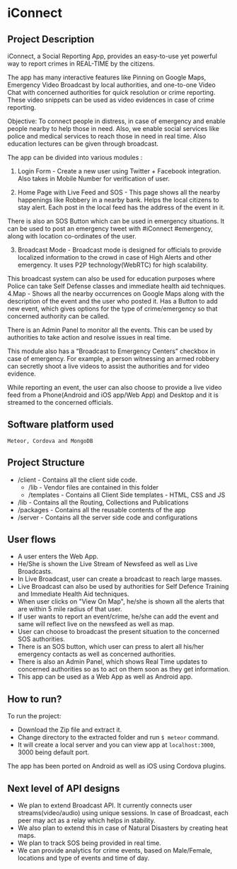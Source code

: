 # iConnect

## Project Description

iConnect, a Social Reporting App, provides an easy-to-use yet powerful way to report crimes in REAL-TIME by the citizens.

The app has many interactive features like Pinning on Google Maps, Emergency Video Broadcast by local authorities, and one-to-one Video Chat with concerned authorities for quick resolution or crime reporting. These video snippets can be used as video evidences in case of crime reporting.

Objective: To connect people in distress, in case of emergency and enable people nearby to help those in need. Also, we enable social services like police and medical services to reach those in need in real time. Also education lectures can be given through broadcast.

The app can be divided into various modules :

1. Login Form - Create a new user using Twitter + Facebook integration. Also takes in Mobile Number for verification of user.

2. Home Page with Live Feed and SOS - This page shows all the nearby happenings like Robbery in a nearby bank. Helps the local citizens to stay alert. Each post in the local feed has the address of the event in it.

There is also an SOS Button which can be used in emergency situations. It can be used to post an emergency tweet with #iConnect #emergency, along with location co-ordinates of the user.

3. Broadcast Mode - Broadcast mode is designed for officials to provide localized information to the crowd in case of High Alerts and other emergency. It uses P2P technology(WebRTC) for high scalability.

This broadcast system can also be used for education purposes where Police can take Self Defense classes and immediate health aid techniques. 4.Map - Shows all the nearby occurrences on Google Maps along with the description of the event and the user who posted it. Has a Button to add new event, which gives options for the type of crime/emergency so that concerned authority can be called.

There is an Admin Panel to monitor all the events. This can be used by authorities to take action and resolve issues in real time.

This module also has a “Broadcast to Emergency Centers” checkbox in case of emergency. For example, a person witnessing an armed robbery can secretly shoot a live videos to assist the authorities and for video evidence.

While reporting an event, the user can also choose to provide a live video feed from a Phone(Android and iOS app/Web App) and Desktop and it is streamed to the concerned officials.

## Software platform used
    Meteor, Cordova and MongoDB

## Project Structure

* /client - Contains all the client side code.
    * /lib - Vendor files are contained in this folder
    * /templates - Contains all Client Side templates - HTML, CSS and JS
* /lib - Contains all the Routing, Collections and Publications
* /packages - Contains all the reusable contents of the app
* /server - Contains all the server side code and configurations

## User flows
* A user enters the Web App.
* He/She is shown the Live Stream of Newsfeed as well as Live Broadcasts.
* In Live Broadcast, user can create a broadcast to reach large masses.
* Live Broadcast can also be used by authorities for Self Defence Training and Immediate Health Aid techniques.
* When user clicks on "View On Map", he/she is shown all the alerts that are within 5 mile radius of that user.
* If user wants to report an event/crime, he/she can add the event and same will reflect live on the newsfeed as well as map.
* User can choose to broadcast the present situation to the concerned SOS authorities.
* There is an SOS button, which user can press to alert all his/her emergency contacts as well as concerned authorities.
* There is also an Admin Panel, which shows Real Time updates to concerned authorities so as to act on them soon as they get information.
* This app can be used as a Web App as well as Android app.

## How to run?

To run the project:

* Download the Zip file and extract it.
* Change directory to the extracted folder and run `$ meteor` command.
* It will create a local server and you can view app at `localhost:3000`, 3000 being default port.

The app has been ported on Android as well as iOS using Cordova plugins.

## Next level of API designs
* We plan to extend Broadcast API. It currently connects user streams(video/audio) using unique sessions. In case of Broadcast, each peer may act as a relay which  helps in stability.
* We also plan to extend this in case of Natural Disasters by creating heat maps.
* We plan to track SOS being provided in real time.
* We can provide analytics for crime events, based on Male/Female, locations and type of events and time of day.
